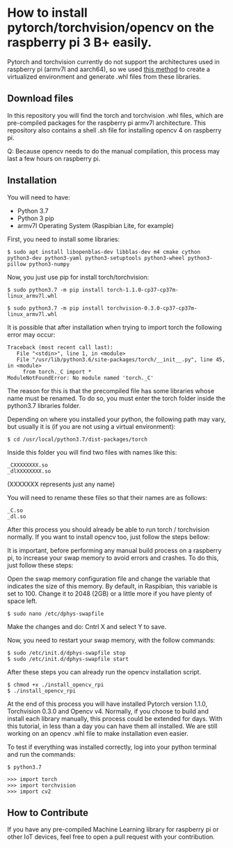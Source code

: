 # How to install pytorch/torchvision/opencv on the raspberry pi 3 B+ easily.

Pytorch and torchvision currently do not support the architectures used in raspberry pi (armv7l and aarch64), so we used [this method](https://nmilosev.svbtle.com/compling-arm-stuff-without-an-arm-board-build-pytorch-for-the-raspberry-pi) to create a virtualized environment and generate .whl files from these libraries.

## Download files

In this repository you will find the torch and torchvision .whl files, which are pre-compiled packages for the raspberry pi armv7l architecture. This repository also contains a shell .sh file for installing opencv 4 on raspberry pi.

Q: Because opencv needs to do the manual compilation, this process may last a few hours on raspberry pi.

## Installation

You will need to have:
- Python 3.7
- Python 3 pip
- armv7l Operating System (Raspibian Lite, for example)

First, you need to install some libraries:

```{bash}
$ sudo apt install libopenblas-dev libblas-dev m4 cmake cython python3-dev python3-yaml python3-setuptools python3-wheel python3-pillow python3-numpy
```
Now, you just use pip for install torch/torchvision:

```{bash}
$ sudo python3.7 -m pip install torch-1.1.0-cp37-cp37m-linux_armv7l.whl

$ sudo python3.7 -m pip install torchvision-0.3.0-cp37-cp37m-linux_armv7l.whl
```

It is possible that after installation when trying to import torch the following error may occur:

``` >>> import torch
Traceback (most recent call last):
   File "<stdin>", line 1, in <module>
   File "/usr/lib/python3.6/site-packages/torch/__init__.py", line 45, in <module>
     from torch._C import *
ModuleNotFoundError: No module named 'torch._C'
``` 
The reason for this is that the precompiled file has some libraries whose name must be renamed. To do so, you must enter the torch folder inside the python3.7 libraries folder.

Depending on where you installed your python, the following path may vary, but usually it is (if you are not using a virtual environment):

```
$ cd /usr/local/python3.7/dist-packages/torch
```

Inside this folder you will find two files with names like this:
```
_CXXXXXXXX.so
_dlXXXXXXXX.so
```
(XXXXXXX represents just any name)

You will need to rename these files so that their names are as follows:
```
_C.so
_dl.so
```

After this process you should already be able to run torch / torchvision normally. If you want to install opencv too, just follow the steps bellow:

It is important, before performing any manual build process on a raspberry pi, to increase your swap memory to avoid errors and crashes. To do this, just follow these steps:

Open the swap memory configuration file and change the variable that indicates the size of this memory. By default, in Raspibian, this variable is set to 100. Change it to 2048 (2GB) or a little more if you have plenty of space left.

```
$ sudo nano /etc/dphys-swapfile
```

Make the changes and do: Cntrl X and select Y to save.

Now, you need to restart your swap memory, with the follow commands:

```
$ sudo /etc/init.d/dphys-swapfile stop
$ sudo /etc/init.d/dphys-swapfile start
```

After these steps you can already run the opencv installation script.

```
$ chmod +x ./install_opencv_rpi
$ ./install_opencv_rpi
```

At the end of this process you will have installed Pytorch version 1.1.0, Torchvision 0.3.0 and Opencv v4. Normally, if you choose to build and install each library manually, this process could be extended for days. With this tutorial, in less than a day you can have them all installed. We are still working on an opencv .whl file to make installation even easier.

To test if everything was installed correctly, log into your python terminal and run the commands:

```
$ python3.7

>>> import torch
>>> import torchvision
>>> import cv2
```

## How to Contribute

If you have any pre-compiled Machine Learning library for raspberry pi or other IoT devices, feel free to open a pull request with your contribution.




